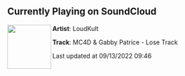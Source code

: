 ## Currently Playing on SoundCloud

[<img align="left" width="100" src="https://i1.sndcdn.com/artworks-TxFFbj4XixWcL3Xn-74yXiw-t500x500.jpg">](https://soundcloud.com/loudkult/mc4d-gabby-patrice-lose-track)

**Artist**: LoudKult 

**Track**: MC4D & Gabby Patrice - Lose Track

Last updated at 09/13/2022 09:46
